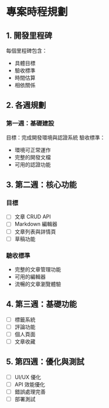 # 專案時程規劃

## 1. 開發里程碑
每個里程碑包含：
- 具體目標
- 驗收標準
- 時間估算
- 相依關係

## 2. 各週規劃
### 第一週：基礎建設
目標：完成開發環境與認證系統
驗收標準：
- 環境可正常運作
- 完整的開發文檔
- 可用的認證功能

## 3. 第二週：核心功能
### 目標
- [ ] 文章 CRUD API
- [ ] Markdown 編輯器
- [ ] 文章列表與詳情頁
- [ ] 草稿功能

### 驗收標準
- 完整的文章管理功能
- 可用的編輯器
- 流暢的文章瀏覽體驗

## 4. 第三週：基礎功能
- [ ] 標籤系統
- [ ] 評論功能
- [ ] 個人頁面
- [ ] 文章收藏

## 5. 第四週：優化與測試
- [ ] UI/UX 優化
- [ ] API 效能優化
- [ ] 錯誤處理完善
- [ ] 部署測試 